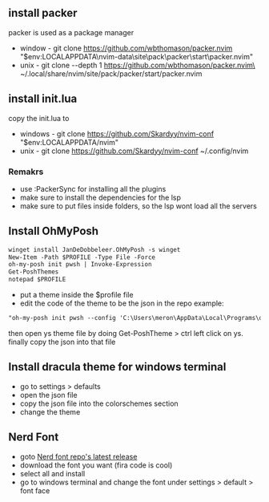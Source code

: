 ## install packer

packer is used as a package manager
* window - git clone https://github.com/wbthomason/packer.nvim "$env:LOCALAPPDATA\nvim-data\site\pack\packer\start\packer.nvim"
* unix - git clone --depth 1 https://github.com/wbthomason/packer.nvim\ ~/.local/share/nvim/site/pack/packer/start/packer.nvim

## install init.lua  
copy the init.lua to
* windows - git clone https://github.com/Skardyy/nvim-conf "$env:LOCALAPPDATA/nvim"
* unix - git clone https://github.com/Skardyy/nvim-conf ~/.config/nvim

### Remakrs  
* use :PackerSync for installing all the plugins
* make sure to install the dependencies for the lsp
* make sure to put files inside folders, so the lsp wont load all the servers

## Install OhMyPosh  
```diff
winget install JanDeDobbeleer.OhMyPosh -s winget
New-Item -Path $PROFILE -Type File -Force
oh-my-posh init pwsh | Invoke-Expression
Get-PoshThemes
notepad $PROFILE
```
* put a theme inside the $profile file
* edit the code of the theme to be the json in the repo
example:
```diff
"oh-my-posh init pwsh --config 'C:\Users\meron\AppData\Local\Programs\oh-my-posh\themes\ys.omp.json' | Invoke-Expression" > $PROFILE
```
then open ys theme file by doing Get-PoshTheme > ctrl left click on ys.  
finally copy the json into that file
## Install dracula theme for windows terminal  
* go to settings > defaults
* open the json file
* copy the json file into the colorschemes section
* change the theme

## Nerd Font  
* goto [Nerd font repo's latest release](https://github.com/ryanoasis/nerd-fonts/releases/latest)
* download the font you want (fira code is cool)
* select all and install
* go to windows terminal and change the font under settings > default > font face
